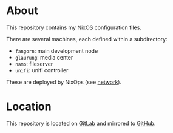 # About

This repository contains my NixOS configuration files.

There are several machines, each defined within a subdirectory:

- `fangorn`: main development node
- `glaurung`: media center
- `namo`: fileserver
- `unifi`: unifi controller

These are deployed by NixOps (see [network](./network)).

# Location

This repository is located on [GitLab](https://gitlab.com/badi/nixos) and mirrored to [GitHub](https://github.com/badi/nixos).
